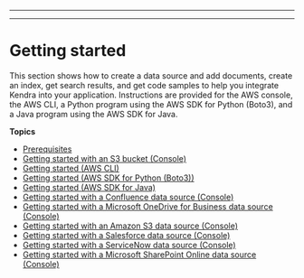 --------

--------

# Getting started<a name="getting-started"></a>

This section shows how to create a data source and add documents, create an index, get search results, and get code samples to help you integrate Kendra into your application\. Instructions are provided for the AWS console, the AWS CLI, a Python program using the AWS SDK for Python \(Boto3\), and a Java program using the AWS SDK for Java\.

**Topics**
+ [Prerequisites](gs-prerequisites.md)
+ [Getting started with an S3 bucket \(Console\)](gs-console.md)
+ [Getting started \(AWS CLI\)](gs-cli.md)
+ [Getting started \(AWS SDK for Python \(Boto3\)\)](gs-python.md)
+ [Getting started \(AWS SDK for Java\)](gs-java.md)
+ [Getting started with a Confluence data source \(Console\)](getting-started-confluence.md)
+ [Getting started with a Microsoft OneDrive for Business data source \(Console\)](getting-started-onedrive.md)
+ [Getting started with an Amazon S3 data source \(Console\)](getting-started-s3.md)
+ [Getting started with a Salesforce data source \(Console\)](getting-started-salesforce.md)
+ [Getting started with a ServiceNow data source \(Console\)](getting-started-servicenow.md)
+ [Getting started with a Microsoft SharePoint Online data source \(Console\)](getting-started-sharepoint.md)